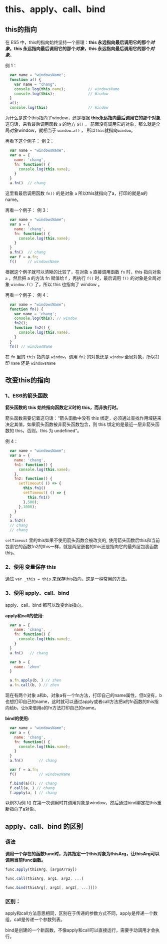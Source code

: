 # this、apply、call、bind


## this的指向

在 ES5 中，this的指向始终坚持一个原理：**this 永远指向最后调用它的那个*对象*，this 永远指向最后调用它的那个*对象*，this 永远指向最后调用它的那个*对象***。

例 1：

``` js
  var name = "windowsName";
  function a() {
    var name = "chang";
    console.log(this.name);          // windowsName
    console.log(this);               // Window
  }
  a();
  console.log(this)                  // Window
```
为什么是这个this指向了window，还是根据 **this永远指向最后调用它的那个对象**  这句话，来看最后调用函数 `a` 的地方 `a()` ， 前面没有调用它的对象，那么就是全局对象window，就相当于 `window.a()` ， 所以`this`就指向`window`。 

再看下这个例子：
例 2：

``` js
  var name = "windowsName";
  var a = {
    name: 'chang',
    fn: function() {
      console.log(this.name);          
    }
  }
  a.fn()  // chang
```
这里看最后调用函数 `fn()` 的是对象 `a` 所以this就指向了a，打印的就是a的name。

再看一个例子：
例 3：

``` js
  var name = "windowsName";
  var a = {
    name: 'chang',
    fn: function() {
      console.log(this.name);          
    }
  }
  a.fn()  // chang
  var f = a.fn;
  f()     // windowsName
```

根据这个例子就可以清晰的比较了，在对象 `a` 直接调用函数 `fn` 时，this 指向对象 `a` ，然后把 a 的方法 fn 赋值给 f ，再执行 `f()` 时，最后调用 `f()` 的对象是全局对象 `window.f()` 了，所以 this 也指向了 window 。

再看一个例子：
例 4：

``` js
  var name = "windowsName";
  function fn() {
    var name = 'chang';
    console.log(this); // window
    fn2();
    function fn2() {
      console.log(this.name);      
    }
  }
  fn() // windowsName
```
在 `fn` 里的 `this` 指向是 `window`，调用 `fn2` 的对象还是 `window` 全局对象，所以打印 `name` 还是 `windowsName`



## 改变this的指向

### 1、ES6的箭头函数

**箭头函数的 this 始终指向函数定义时的 this，而非执行时。**

箭头函数需要记着这句话：“箭头函数中没有 this 绑定，必须通过查找作用域链来决定其值，如果箭头函数被非箭头函数包含，则 this 绑定的是最近一层非箭头函数的 this，否则，this 为 undefined”。

例 4：

``` js
  var name = "windowsName";
  var a = {
    name: 'chang',
    fn1: function() {
      console.log(this.name);          
    },
    fn2: function() {
      setTimeout( () => {
        this.fn1()
        setTimeout( () => {
          this.fn1()
        },500);
      },1000);        
    }
  }
  a.fn2()  
  // chang
  // chang
```
`setTimeout` 里的this如果不使用箭头函数会被改变的, 使用箭头函数后this和当前包裹它的函数fn2的this一样，就是两层嵌套的this还是指向它的最外层包裹函数this。

### 2、使用 变量保存 this

通过 `var _this = this` 来保存this指向，这是一种常用的方法。

### 3、使用 apply、call、bind

apply、call、bind 都可以改变this指向。

**apply和call的使用:**

``` js
  var a = {
    name: 'chang',
    fn: function() {
      console.log(this.name);          
    }
  }
  a.fn()   // chang

  var b = {
    name: 'zhen'
  }

  a.fn.apply(b, ) // zhen
  a.fn.call(b, ) // zhen
```
现在有两个对象 a和b，对象a有一个fn方法，打印自己的name属性，但b没有，b也想打印自己的name，这时就可以通过apply或者call方法把a的fn函数的this指向给b，让b来借用a的fn方法打印自己的name。

**bind的使用:**

``` js
  var name = "windowsName";
  var a = {
    name: 'chang',
    fn: function() {
      console.log(this.name);          
    }
  }
  a.fn()       // chang

  var f = a.fn;
  f()          // windowsName

  f.bind(a)(); // chang
  f.call(a, ) // chang
  f.apply(a, ) // chang
```

以例3为例 f() 在第一次调用时其调用对象是window，然后通过bind绑定把this重新指向了a对象。


## apply、call、bind 的区别

### 语法

**调用一个存在的函数func时，为其指定一个this对象为thisArg，让thisArg可以调用当前func函数。**

``` js
func.apply(thisArg, [argsArray])

func.call(thisArg, arg1, arg2, ...)

func.bind(thisArg[, arg1[, arg2[, ...]]])
```

### 区别：

apply和call方法意思相同，区别在于传递的参数方式不同，apply是传递一个数组，call是传递一个参数列表。

bind是创建的一个新函数，不像apply和call可以直接运行，需要手动调用才会执行。








